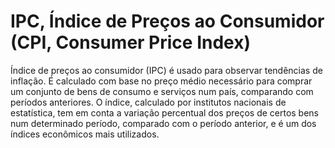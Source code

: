 # IPC, Índice de Preços ao Consumidor (CPI, Consumer Price Index)

Índice de preços ao consumidor (IPC) é usado para observar tendências de inflação. É calculado com base no preço médio necessário para comprar um conjunto de bens de consumo e serviços num país, comparando com períodos anteriores. O índice, calculado por institutos nacionais de estatística, tem em conta a variação percentual dos preços de certos bens num determinado período, comparado com o período anterior, e é um dos índices econômicos mais utilizados.
